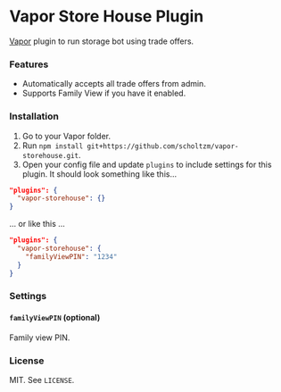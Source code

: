 # Vapor Store House Plugin

[Vapor](https://github.com/scholtzm/vapor) plugin to run storage bot using trade offers.

### Features

- Automatically accepts all trade offers from admin.
- Supports Family View if you have it enabled.

### Installation

1. Go to your Vapor folder.
2. Run `npm install git+https://github.com/scholtzm/vapor-storehouse.git`.
3. Open your config file and update `plugins` to include settings for this plugin. It should look something like this...

```json
"plugins": {
  "vapor-storehouse": {}
}
```

... or like this ...

```json
"plugins": {
  "vapor-storehouse": {
    "familyViewPIN": "1234"
  }
}
```

### Settings

#### `familyViewPIN` (optional)

Family view PIN.

### License

MIT. See `LICENSE`.
